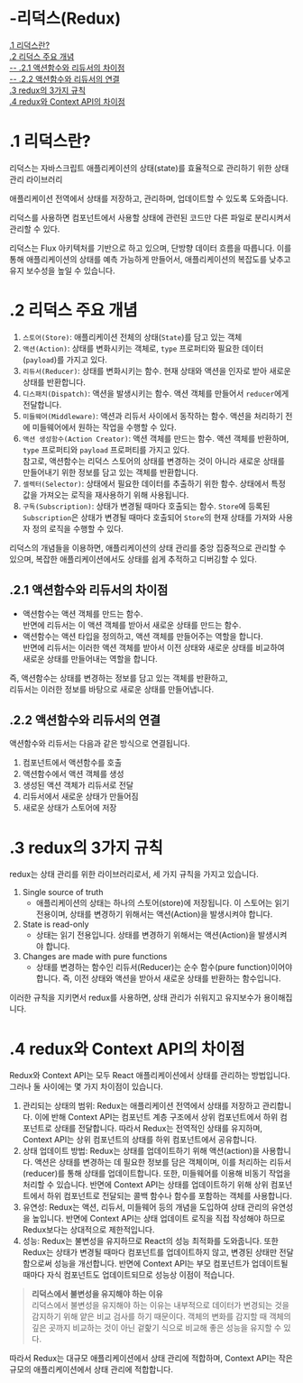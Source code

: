 # -리덕스(Redux)  
[.1 리덕스란?](#1-리덕스란)  
[.2 리덕스 주요 개념](#2-리덕스-주요-개념)  
[-- .2.1 액션함수와 리듀서의 차이점](#21-액션함수와-리듀서의-차이점)  
[-- .2.2 액션함수와 리듀서의 연결](#22-액션함수와-리듀서의-연결)  
[.3 redux의 3가지 규칙](#3-redux의-3가지-규칙)  
[.4 redux와 Context API의 차이점](#4-redux와-context-api의-차이점)  

# .1 리덕스란?

리덕스는 자바스크립트 애플리케이션의 상태(state)를 효율적으로 관리하기 위한 상태 관리 라이브러리  

애플리케이션 전역에서 상태를 저장하고, 관리하며, 업데이트할 수 있도록 도와줍니다.  

리덕스를 사용하면 컴포넌트에서 사용할 상태에 관련된 코드만 다른 파일로 분리시켜서 관리할 수 있다.  

리덕스는 Flux 아키텍처를 기반으로 하고 있으며, 단방향 데이터 흐름을 따릅니다. 이를 통해 애플리케이션의 상태를 예측 가능하게 만들어서, 애플리케이션의 복잡도를 낮추고 유지 보수성을 높일 수 있습니다.  

# .2 리덕스 주요 개념

1. `스토어(Store)`: 애플리케이션 전체의 상태(`State`)를 담고 있는 객체  
2. `액션(Action)`: 상태를 변화시키는 객체로, `type` 프로퍼티와 필요한 데이터(`payload`)를 가지고 있다.  
3. `리듀서(Reducer)`: 상태를 변화시키는 함수. 현재 상태와 액션을 인자로 받아 새로운 상태를 반환합니다.  
4. `디스패치(Dispatch)`: 액션을 발생시키는 함수. 액션 객체를 만들어서 `reducer`에게 전달합니다.  
5. `미들웨어(Middleware)`: 액션과 리듀서 사이에서 동작하는 함수. 액션을 처리하기 전에 미들웨어에서 원하는 작업을 수행할 수 있다.  
6. `액션 생성함수(Action Creator)`: 액션 객체를 만드는 함수. 액션 객체를 반환하며, `type` 프로퍼티와 `payload` 프로퍼티를 가지고 있다.  
참고로, 액션함수는 리덕스 스토어의 상태를 변경하는 것이 아니라 새로운 상태를 만들어내기 위한 정보를 담고 있는 객체를 반환합니다.  
7. `셀렉터(Selector)`: 상태에서 필요한 데이터를 추출하기 위한 함수. 상태에서 특정 값을 가져오는 로직을 재사용하기 위해 사용됩니다.  
8. `구독(Subscription)`: 상태가 변경될 때마다 호출되는 함수. `Store`에 등록된 `Subscription`은 상태가 변경될 때마다 호출되어 `Store`의 현재 상태를 가져와 사용자 정의 로직을 수행할 수 있다.  

리덕스의 개념들을 이용하면, 애플리케이션의 상태 관리를 중앙 집중적으로 관리할 수 있으며, 복잡한 애플리케이션에서도 상태를 쉽게 추적하고 디버깅할 수 있다.  

## .2.1 액션함수와 리듀서의 차이점

- 액션함수는 액션 객체를 만드는 함수.  
반면에 리듀서는 이 액션 객체를 받아서 새로운 상태를 만드는 함수.
- 액션함수는 액션 타입을 정의하고, 액션 객체를 만들어주는 역할을 합니다.  
반면에 리듀서는 이러한 액션 객체를 받아서 이전 상태와 새로운 상태를 비교하여 새로운 상태를 만들어내는 역할을 합니다.

즉, 액션함수는 상태를 변경하는 정보를 담고 있는 객체를 반환하고,  
리듀서는 이러한 정보를 바탕으로 새로운 상태를 만들어냅니다.  

## .2.2 액션함수와 리듀서의 연결

액션함수와 리듀서는 다음과 같은 방식으로 연결됩니다.

1. 컴포넌트에서 액션함수를 호출  
2. 액션함수에서 액션 객체를 생성  
3. 생성된 액션 객체가 리듀서로 전달  
4. 리듀서에서 새로운 상태가 만들어짐  
5. 새로운 상태가 스토어에 저장  

# .3 redux의 3가지 규칙

redux는 상태 관리를 위한 라이브러리로서, 세 가지 규칙을 가지고 있습니다.

1. Single source of truth
    - 애플리케이션의 상태는 하나의 스토어(store)에 저장됩니다. 이 스토어는 읽기 전용이며, 상태를 변경하기 위해서는 액션(Action)을 발생시켜야 합니다.
2. State is read-only
    - 상태는 읽기 전용입니다. 상태를 변경하기 위해서는 액션(Action)을 발생시켜야 합니다.
3. Changes are made with pure functions
    - 상태를 변경하는 함수인 리듀서(Reducer)는 순수 함수(pure function)이어야 합니다. 즉, 이전 상태와 액션을 받아서 새로운 상태를 반환하는 함수입니다.

이러한 규칙을 지키면서 redux를 사용하면, 상태 관리가 쉬워지고 유지보수가 용이해집니다.

# .4 redux와 Context API의 차이점

Redux와 Context API는 모두 React 애플리케이션에서 상태를 관리하는 방법입니다. 그러나 둘 사이에는 몇 가지 차이점이 있습니다.  

1. 관리되는 상태의 범위: Redux는 애플리케이션 전역에서 상태를 저장하고 관리합니다. 이에 반해 Context API는 컴포넌트 계층 구조에서 상위 컴포넌트에서 하위 컴포넌트로 상태를 전달합니다. 따라서 Redux는 전역적인 상태를 유지하며, Context API는 상위 컴포넌트의 상태를 하위 컴포넌트에서 공유합니다.  
2. 상태 업데이트 방법: Redux는 상태를 업데이트하기 위해 액션(action)을 사용합니다. 액션은 상태를 변경하는 데 필요한 정보를 담은 객체이며, 이를 처리하는 리듀서(reducer)를 통해 상태를 업데이트합니다. 또한, 미들웨어를 이용해 비동기 작업을 처리할 수 있습니다. 반면에 Context API는 상태를 업데이트하기 위해 상위 컴포넌트에서 하위 컴포넌트로 전달되는 콜백 함수나 함수를 포함하는 객체를 사용합니다.  
3. 유연성: Redux는 액션, 리듀서, 미들웨어 등의 개념을 도입하여 상태 관리의 유연성을 높입니다. 반면에 Context API는 상태 업데이트 로직을 직접 작성해야 하므로 Redux보다는 상대적으로 제한적입니다.
4. 성능: Redux는 불변성을 유지하므로 React의 성능 최적화를 도와줍니다. 또한 Redux는 상태가 변경될 때마다 컴포넌트를 업데이트하지 않고, 변경된 상태만 전달함으로써 성능을 개선합니다. 반면에 Context API는 부모 컴포넌트가 업데이트될 때마다 자식 컴포넌트도 업데이트되므로 성능상 이점이 적습니다.  

> **리덕스에서 불변성을 유지해야 하는 이유**  
리덕스에서 불변성을 유지해야 하는 이유는 내부적으로 데이터가 변경되는 것을 감지하기 위해 얕은 비교 검사를 하기 때문이다. 객체의 변화를 감지할 때 객체의 깊은 곳까지 비교하는 것이 아닌 겉핥기 식으로 비교해 좋은 성능을 유지할 수 있다.
> 

따라서 Redux는 대규모 애플리케이션에서 상태 관리에 적합하며, Context API는 작은 규모의 애플리케이션에서 상태 관리에 적합합니다.